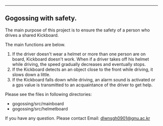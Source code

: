 ------------------------------------------------------------------------------------------------------------------------------------------------------------
Gogossing with safety.
------------------------------------------------------------------------------------------------------------------------------------------------------------

The main purpose of this project is to ensure the safety of a person who drives a shared Kickboard. 

The main functions are below.

1) If the driver doesn't wear a helmet or more than one person are on board, Kickboard doesn't work. When if a driver takes off his helmet while driving, the speed gradually decreases and eventually stops.
2) If the Kickboard detects an an object close to the front while driving, it slows down a little.
3) If the Kickboard falls down while driving, an alarm sound is activated or a gps value is transmitted to an acquaintance of the driver to get help.

Please see the files in following directories:
  - gogossing/src/mainboard
  - gogossing/src/helmetboard

If you have any question. Please contact Email: dlwnsgh0901@gnu.ac.kr

